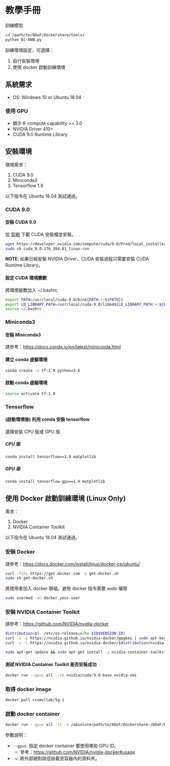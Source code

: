 # 教學手冊

訓練模型

```bash
cd /path/to/6DoF/Dockershare/tools/
python Bi-RNN.py
```

訓練環境設定，可選擇：

1. 自行安裝環境
2. 使用 docker 啟動訓練環境

## 系統需求

- OS: Windows 10 or Ubuntu 18.04

### 使用 GPU

- 顯示卡 compute capability >= 3.0
- NVIDIA Driver 410+
- CUDA 9.0 Runtime Library

## 安裝環境

環境需求：

1. CUDA 9.0
2. Miniconda3
3. Tensorflow 1.9

以下指令在 Ubuntu 18.04 測試通過。

### CUDA 9.0

#### 安裝 CUDA 9.0

從 [官網](https://developer.nvidia.com/cuda-90-download-archive?target_os=Linux&target_arch=x86_64&target_distro=Ubuntu&target_version=1604&target_type=runfilelocal) 下載 CUDA 安裝檔並安裝。

```bash
wget https://developer.nvidia.com/compute/cuda/9.0/Prod/local_installers/cuda_9.0.176_384.81_linux-run
sudo sh cuda_9.0.176_384.81_linux-run
```

**NOTE**: 如果已經安裝 NVIDIA Driver，CUDA 安裝過程只需要安裝 CUDA Runtime Library。

#### 設定 CUDA 環境變數

將環境變數加入 ~/.bashrc

```bash
export PATH=/usr/local/cuda-9.0/bin${PATH:+:${PATH}}
export LD_LIBRARY_PATH=/usr/local/cuda-9.0/lib64${LD_LIBRARY_PATH:+:${LD_LIBRARY_PATH}}
source ~/.bashrc
```

### Miniconda3

#### 安裝 Miniconda3

請參考：https://docs.conda.io/en/latest/miniconda.html

#### 建立 conda 虛擬環境

```bash
conda create -n tf-1.9 python=3.6
```

#### 啟動 conda 虛擬環境

```bash
source activate tf-1.9
```

### Tensorflow

#### (啟動環境後) 利用 conda 安裝 tensorflow

選擇安裝 CPU 版或 GPU 版

##### CPU 版

```bash
conda install tensorflow==1.9 matplotlib
```

##### GPU 版

```bash
conda install tensorflow-gpu==1.9 matplotlib
```

## 使用 Docker 啟動訓練環境 (Linux Only)

需求：

1. Docker
2. NVIDIA Container Toolkit

以下指令在 Ubuntu 18.04 測試通過。

### 安裝 Docker

請參考：https://docs.docker.com/install/linux/docker-ce/ubuntu/

```bash
curl -fsSL https://get.docker.com -o get-docker.sh
sudo sh get-docker.sh
```

將使用者加入 docker 群組，避免 docker 指令需要 sudo 權限

```bash
sudo usermod -aG docker your-user
```

### 安裝 NVIDIA Container Toolkit

請參考：https://github.com/NVIDIA/nvidia-docker

```bash
distribution=$(. /etc/os-release;echo $ID$VERSION_ID)
curl -s -L https://nvidia.github.io/nvidia-docker/gpgkey | sudo apt-key add -
curl -s -L https://nvidia.github.io/nvidia-docker/$distribution/nvidia-docker.list | sudo tee /etc/apt/sources.list.d/nvidia-docker.list

sudo apt-get update && sudo apt-get install -y nvidia-container-toolkit nvidia-container-runtime
```

#### 測試 NVIDIA Container Toolkit 是否安裝成功

```bash
docker run --gpus all --rm nvidia/cuda:9.0-base nvidia-smi
```

### 取得 docker image

```bash
docker pull ccumvllab/5g-1
```

### 啟動 docker container

```bash
docker run --gpus all -it -v /absolute/path/to/6DoF/Dockershare:/6DoF/Dockershare ccumvllab/5g-1
```

參數說明：

- `--gpus`: 指定 docker container 要使用哪些 GPU ID。
  - 參考：https://github.com/NVIDIA/nvidia-docker#usage
- `-v`: 將外部絕對路徑掛載至容器內的資料夾。
